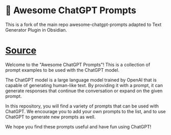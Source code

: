 # 🧠 Awesome ChatGPT Prompts
This is a fork of the main repo awesome-chatgpt-prompts adapted to Text Generator Plugin in Obsidian.
# [Source ](https://github.com/f/awesome-chatgpt-prompts)
Welcome to the "Awesome ChatGPT Prompts"! This is a collection of prompt examples to be used with the ChatGPT model.

The ChatGPT model is a large language model trained by OpenAI that is capable of generating human-like text. By providing it with a prompt, it can generate responses that continue the conversation or expand on the given prompt.

In this repository, you will find a variety of prompts that can be used with ChatGPT. We encourage you to add your own prompts to the list, and to use ChatGPT to generate new prompts as well.



We hope you find these prompts useful and have fun using ChatGPT!

